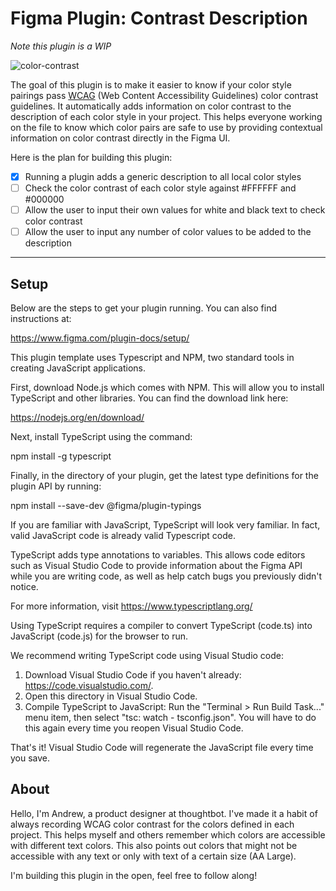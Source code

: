 # Figma Plugin: Contrast Description

*Note this plugin is a WIP*

![color-contrast](https://user-images.githubusercontent.com/19694054/134062490-1220ef25-cd29-4c9d-9e3a-e99c050517d9.png)

The goal of this plugin is to make it easier to know if your color style pairings pass [WCAG](https://www.w3.org/WAI/WCAG2AAA-Conformance) (Web Content Accessibility Guidelines) color contrast guidelines. It automatically adds information on color contrast to the description of each color style in your project. This helps everyone working on the file to know which color pairs are safe to use by providing contextual information on color contrast directly in the Figma UI.

Here is the plan for building this plugin:
- [x]  Running a plugin adds a generic description to all local color styles
- [ ]  Check the color contrast of each color style against #FFFFFF and #000000
- [ ]  Allow the user to input their own values for white and black text to check color contrast
- [ ]  Allow the user to input any number of color values to be added to the description

---

## Setup

Below are the steps to get your plugin running. You can also find instructions at:

  https://www.figma.com/plugin-docs/setup/

This plugin template uses Typescript and NPM, two standard tools in creating JavaScript applications.

First, download Node.js which comes with NPM. This will allow you to install TypeScript and other
libraries. You can find the download link here:

  https://nodejs.org/en/download/

Next, install TypeScript using the command:

  npm install -g typescript

Finally, in the directory of your plugin, get the latest type definitions for the plugin API by running:

  npm install --save-dev @figma/plugin-typings

If you are familiar with JavaScript, TypeScript will look very familiar. In fact, valid JavaScript code
is already valid Typescript code.

TypeScript adds type annotations to variables. This allows code editors such as Visual Studio Code
to provide information about the Figma API while you are writing code, as well as help catch bugs
you previously didn't notice.

For more information, visit https://www.typescriptlang.org/

Using TypeScript requires a compiler to convert TypeScript (code.ts) into JavaScript (code.js)
for the browser to run.

We recommend writing TypeScript code using Visual Studio code:

1. Download Visual Studio Code if you haven't already: https://code.visualstudio.com/.
2. Open this directory in Visual Studio Code.
3. Compile TypeScript to JavaScript: Run the "Terminal > Run Build Task..." menu item,
    then select "tsc: watch - tsconfig.json". You will have to do this again every time
    you reopen Visual Studio Code.

That's it! Visual Studio Code will regenerate the JavaScript file every time you save.

## About

Hello, I'm Andrew, a product designer at thoughtbot. I've made it a habit of always recording WCAG color contrast for the colors defined in each project. This helps myself and others remember which colors are accessible with different text colors. This also points out colors that might not be accessible with any text or only with text of a certain size (AA Large).

I'm building this plugin in the open, feel free to follow along!
